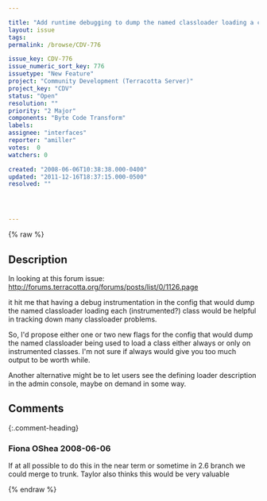 ```yaml
---

title: "Add runtime debugging to dump the named classloader loading a class"
layout: issue
tags: 
permalink: /browse/CDV-776

issue_key: CDV-776
issue_numeric_sort_key: 776
issuetype: "New Feature"
project: "Community Development (Terracotta Server)"
project_key: "CDV"
status: "Open"
resolution: ""
priority: "2 Major"
components: "Byte Code Transform"
labels: 
assignee: "interfaces"
reporter: "amiller"
votes:  0
watchers: 0

created: "2008-06-06T10:38:38.000-0400"
updated: "2011-12-16T18:37:15.000-0500"
resolved: ""




---
```


{% raw %}

## Description

<div markdown="1" class="description">

In looking at this forum issue:
http://forums.terracotta.org/forums/posts/list/0/1126.page

it hit me that having a debug instrumentation in the config that would dump the named classloader loading each (instrumented?) class would be helpful in tracking down many classloader problems.

So, I'd propose either one or two new flags for the config that would dump the named classloader being used to load a class either always or only on instrumented classes.  I'm not sure if always would give you too much output to be worth while.  

Another alternative might be to let users see the defining loader description in the admin console, maybe on demand in some way.

</div>

## Comments


{:.comment-heading}
### **Fiona OShea** <span class="date">2008-06-06</span>

<div markdown="1" class="comment">

If at all possible to do this in the near term or sometime in 2.6 branch we could merge to trunk.
Taylor also thinks this would be very valuable

</div>



{% endraw %}
